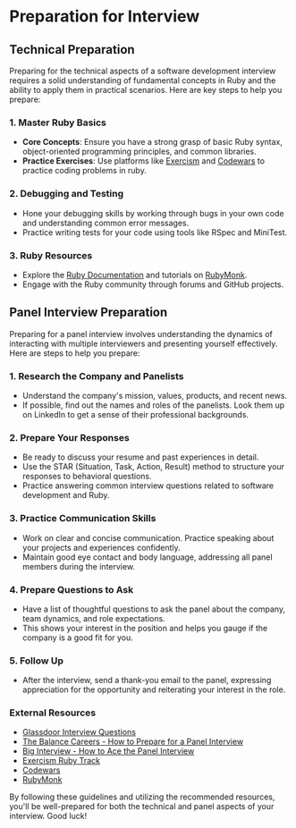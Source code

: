 # Preparation for Interview

## Technical Preparation

Preparing for the technical aspects of a software development interview requires a solid understanding of fundamental concepts in Ruby and the ability to apply them in practical scenarios. Here are key steps to help you prepare:

### 1. Master Ruby Basics
- **Core Concepts**: Ensure you have a strong grasp of basic Ruby syntax, object-oriented programming principles, and common libraries.
- **Practice Exercises**: Use platforms like [Exercism](https://exercism.io/tracks/ruby) and [Codewars](https://www.codewars.com/) to practice coding problems in ruby.

### 2. Debugging and Testing
- Hone your debugging skills by working through bugs in your own code and understanding common error messages.
- Practice writing tests for your code using tools like RSpec and MiniTest.

### 3. Ruby Resources
- Explore the [Ruby Documentation](https://www.ruby-lang.org/en/documentation/) and tutorials on [RubyMonk](https://rubymonk.com/).
- Engage with the Ruby community through forums and GitHub projects.

## Panel Interview Preparation

Preparing for a panel interview involves understanding the dynamics of interacting with multiple interviewers and presenting yourself effectively. Here are steps to help you prepare:

### 1. Research the Company and Panelists
- Understand the company's mission, values, products, and recent news.
- If possible, find out the names and roles of the panelists. Look them up on LinkedIn to get a sense of their professional backgrounds.

### 2. Prepare Your Responses
- Be ready to discuss your resume and past experiences in detail.
- Use the STAR (Situation, Task, Action, Result) method to structure your responses to behavioral questions.
- Practice answering common interview questions related to software development and Ruby.

### 3. Practice Communication Skills
- Work on clear and concise communication. Practice speaking about your projects and experiences confidently.
- Maintain good eye contact and body language, addressing all panel members during the interview.

### 4. Prepare Questions to Ask
- Have a list of thoughtful questions to ask the panel about the company, team dynamics, and role expectations.
- This shows your interest in the position and helps you gauge if the company is a good fit for you.

### 5. Follow Up
- After the interview, send a thank-you email to the panel, expressing appreciation for the opportunity and reiterating your interest in the role.

### External Resources
- [Glassdoor Interview Questions](https://www.glassdoor.com/Interview/index.htm)
- [The Balance Careers - How to Prepare for a Panel Interview](https://www.thebalancecareers.com/panel-interview-2061365)
- [Big Interview - How to Ace the Panel Interview](https://biginterview.com/panel-interview/)
- [Exercism Ruby Track](https://exercism.io/tracks/ruby)
- [Codewars](https://www.codewars.com/)
- [RubyMonk](https://rubymonk.com/)

By following these guidelines and utilizing the recommended resources, you'll be well-prepared for both the technical and panel aspects of your interview. Good luck!
